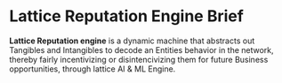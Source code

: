 # Lattice Reputation Engine Brief
**Lattice Reputation engine** is a dynamic machine that abstracts out Tangibles and Intangibles to decode an Entities behavior in the network, thereby fairly incentivizing or disintencivizing them for future Business opportunities, through lattice AI & ML Engine.
